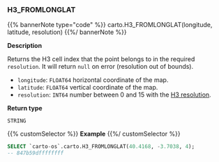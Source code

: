 ### H3_FROMLONGLAT

{{% bannerNote type="code" %}}
carto.H3_FROMLONGLAT(longitude, latitude, resolution)
{{%/ bannerNote %}}

**Description**

Returns the H3 cell index that the point belongs to in the required `resolution`. It will return `null` on error (resolution out of bounds).

* `longitude`: `FLOAT64` horizontal coordinate of the map.
* `latitude`: `FLOAT64` vertical coordinate of the map.
* `resolution`: `INT64` number between 0 and 15 with the [H3 resolution](https://h3geo.org/docs/core-library/restable).

**Return type**

`STRING`

{{% customSelector %}}
**Example**
{{%/ customSelector %}}

```sql
SELECT `carto-os`.carto.H3_FROMLONGLAT(40.4168, -3.7038, 4);
-- 847b59dffffffff
```